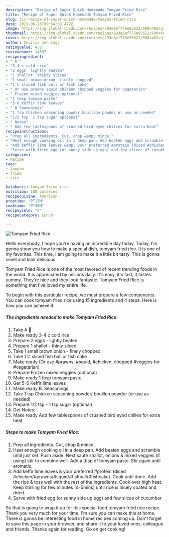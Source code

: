 ```yaml
---
description: "Recipe of Super Quick Homemade Tomyam Fried Rice"
title: "Recipe of Super Quick Homemade Tomyam Fried Rice"
slug: 311-recipe-of-super-quick-homemade-tomyam-fried-rice
date: 2021-06-23T09:54:53.472Z
image: https://img-global.cpcdn.com/recipes/293e8ef776e93622/680x482cq70/tomyam-fried-rice-recipe-main-photo.jpg
thumbnail: https://img-global.cpcdn.com/recipes/293e8ef776e93622/680x482cq70/tomyam-fried-rice-recipe-main-photo.jpg
cover: https://img-global.cpcdn.com/recipes/293e8ef776e93622/680x482cq70/tomyam-fried-rice-recipe-main-photo.jpg
author: Cecilia Jennings
ratingvalue: 4.8
reviewcount: 14597
recipeingredient:
- " A "
- "3-4 c cold rice"
- "2 eggs  lightly beaten"
- "1 shallot  thinly sliced"
- "1 small brown onion  finely chopped"
- "1 C sliced fish ball or fish cake"
- " Or use prawns squid chicken chopped veggies for vegetarian"
- " Frozen mixed veggies optional"
- "1 tbsp tomyam paste"
- "5-6 Keffir lime leaves"
- " B Seasonings"
- "1 tsp Chicken seasoning powder bouillon powder or use as needed"
- "1/2 tsp  1 tsp sugar optional"
- " Notes"
- " Add few tablespoons of crushed bird eyed chilies for extra heat"
recipeinstructions:
- "Prep all ingredients. Cut, chop &amp; mince."
- "Heat enough cooking oil in a deep pan. Add beaten eggs and scramble until just set. Push aside. Next sauté shallot, onions &amp; mixed veggies (if using) stir to combine well. Add a tbsp of tomyam paste. Stir again until aromatic."
- "Add keffir lime leaves &amp; your preferred #protein (diced #chicken/#prawns/#squid/#fishball/#fishcake). Cook until done. Add the rice &amp; toss well with the rest of the ingredients. Cook over high heat. Keep stirring for few minutes (4-5mins) until rice is nicely coated and dried."
- "Serve with fried egg (or sunny side up egg) and few slices of cucumber"
categories:
- Recipe
tags:
- tomyam
- fried
- rice

katakunci: tomyam fried rice 
nutrition: 108 calories
recipecuisine: American
preptime: "PT17M"
cooktime: "PT49M"
recipeyield: "2"
recipecategory: Lunch

---
```



![Tomyam Fried Rice](https://img-global.cpcdn.com/recipes/293e8ef776e93622/680x482cq70/tomyam-fried-rice-recipe-main-photo.jpg)

Hello everybody, I hope you're having an incredible day today. Today, I'm gonna show you how to make a special dish, tomyam fried rice. It is one of my favorites. This time, I am going to make it a little bit tasty. This is gonna smell and look delicious.

Tomyam Fried Rice is one of the most favored of recent trending foods in the world. It is appreciated by millions daily. It's easy, it's fast, it tastes yummy. They're nice and they look fantastic. Tomyam Fried Rice is something that I've loved my entire life.




To begin with this particular recipe, we must prepare a few components. You can cook tomyam fried rice using 15 ingredients and 4 steps. Here is how you can achieve it.

<!--inarticleads1-->

##### The ingredients needed to make Tomyam Fried Rice:

1. Take  A 📌
1. Make ready 3-4 c cold rice
1. Prepare 2 eggs - lightly beaten
1. Prepare 1 shallot - thinly sliced
1. Take 1 small brown onion - finely chopped
1. Take 1 C sliced fish ball or fish cake
1. Make ready  (Or use #prawns, #squid, #chicken, chopped #veggies for #vegetarian)
1. Prepare  Frozen mixed veggies (optional)
1. Make ready 1 tbsp tomyam paste
1. Get 5-6 Keffir lime leaves
1. Make ready  B. Seasonings
1. Take 1 tsp Chicken seasoning powder/ bouillon powder (or use as needed)
1. Prepare 1/2 tsp - 1 tsp sugar (optional)
1. Get  Notes:
1. Make ready  Add few tablespoons of crushed bird eyed chilies for extra heat




<!--inarticleads2-->

##### Steps to make Tomyam Fried Rice:

1. Prep all ingredients. Cut, chop &amp; mince.
1. Heat enough cooking oil in a deep pan. Add beaten eggs and scramble until just set. Push aside. Next sauté shallot, onions &amp; mixed veggies (if using) stir to combine well. Add a tbsp of tomyam paste. Stir again until aromatic.
1. Add keffir lime leaves &amp; your preferred #protein (diced #chicken/#prawns/#squid/#fishball/#fishcake). Cook until done. Add the rice &amp; toss well with the rest of the ingredients. Cook over high heat. Keep stirring for few minutes (4-5mins) until rice is nicely coated and dried.
1. Serve with fried egg (or sunny side up egg) and few slices of cucumber




So that is going to wrap it up for this special food tomyam fried rice recipe. Thank you very much for your time. I'm sure you can make this at home. There is gonna be interesting food in home recipes coming up. Don't forget to save this page in your browser, and share it to your loved ones, colleague and friends. Thanks again for reading. Go on get cooking!
